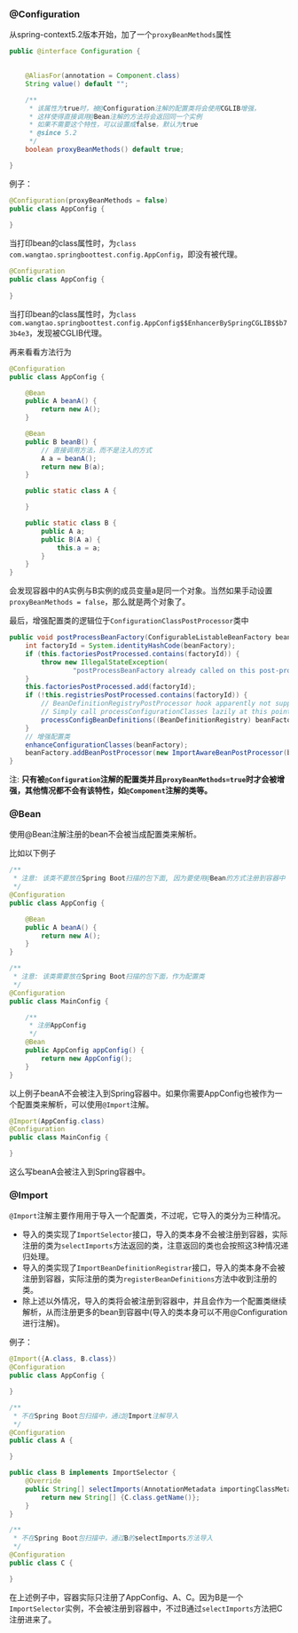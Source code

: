 ### @Configuration

从spring-context5.2版本开始，加了一个`proxyBeanMethods`属性

```java
public @interface Configuration {

    
    @AliasFor(annotation = Component.class)
    String value() default "";

    /**
     * 该属性为true时，被@Configuration注解的配置类将会使用CGLIB增强，
     * 这样使得直接调用@Bean注解的方法将会返回同一个实例
     * 如果不需要这个特性，可以设置成false，默认为true
     * @since 5.2
     */
    boolean proxyBeanMethods() default true;

}
```

例子：

```java
@Configuration(proxyBeanMethods = false)
public class AppConfig {
    
}
```

当打印bean的class属性时，为`class com.wangtao.springboottest.config.AppConfig`，即没有被代理。

```java
@Configuration
public class AppConfig {
    
}
```

当打印bean的class属性时，为`class com.wangtao.springboottest.config.AppConfig$$EnhancerBySpringCGLIB$$b73b4e3`，发现被CGLIB代理。

再来看看方法行为

```java
@Configuration
public class AppConfig {

    @Bean
    public A beanA() {
        return new A();
    }

    @Bean
    public B beanB() {
        // 直接调用方法，而不是注入的方式
        A a = beanA();
        return new B(a);
    }

    public static class A {

    }

    public static class B {
        public A a;
        public B(A a) {
            this.a = a;
        }
    }
}
```

会发现容器中的A实例与B实例的成员变量a是同一个对象。当然如果手动设置`proxyBeanMethods = false`，那么就是两个对象了。

最后，增强配置类的逻辑位于`ConfigurationClassPostProcessor`类中

```java
public void postProcessBeanFactory(ConfigurableListableBeanFactory beanFactory) {
    int factoryId = System.identityHashCode(beanFactory);
    if (this.factoriesPostProcessed.contains(factoryId)) {
        throw new IllegalStateException(
                "postProcessBeanFactory already called on this post-processor against " + beanFactory);
    }
    this.factoriesPostProcessed.add(factoryId);
    if (!this.registriesPostProcessed.contains(factoryId)) {
        // BeanDefinitionRegistryPostProcessor hook apparently not supported...
        // Simply call processConfigurationClasses lazily at this point then.
        processConfigBeanDefinitions((BeanDefinitionRegistry) beanFactory);
    }
    // 增强配置类
    enhanceConfigurationClasses(beanFactory);
    beanFactory.addBeanPostProcessor(new ImportAwareBeanPostProcessor(beanFactory));
}
```

注:
**只有被`@Configuration`注解的配置类并且`proxyBeanMethods=true`时才会被增强，其他情况都不会有该特性，如`@Compoment`注解的类等。**

### @Bean

使用@Bean注解注册的bean不会被当成配置类来解析。

比如以下例子

```java
/**
 * 注意: 该类不要放在Spring Boot扫描的包下面, 因为要使用@Bean的方式注册到容器中
 */
@Configuration
public class AppConfig {

    @Bean
    public A beanA() {
        return new A();
    }
}

/**
 * 注意: 该类需要放在Spring Boot扫描的包下面，作为配置类
 */
@Configuration
public class MainConfig {

    /**
     * 注册AppConfig
     */
    @Bean
    public AppConfig appConfig() {
        return new AppConfig();
    }
}
```

以上例子beanA不会被注入到Spring容器中。如果你需要AppConfig也被作为一个配置类来解析，可以使用`@Import`注解。

```java
@Import(AppConfig.class)
@Configuration
public class MainConfig {

}
```

这么写beanA会被注入到Spring容器中。

### @Import

`@Import`注解主要作用用于导入一个配置类，不过呢，它导入的类分为三种情况。

- 导入的类实现了`ImportSelector`接口，导入的类本身不会被注册到容器，实际注册的类为`selectImports`方法返回的类，注意返回的类也会按照这3种情况递归处理。
- 导入的类实现了`ImportBeanDefinitionRegistrar`接口，导入的类本身不会被注册到容器，实际注册的类为`registerBeanDefinitions`方法中收到注册的类。
- 除上述以外情况，导入的类将会被注册到容器中，并且会作为一个配置类继续解析，从而注册更多的bean到容器中(导入的类本身可以不用@Configuration进行注解)。

例子：

```java
@Import({A.class, B.class})
@Configuration
public class AppConfig {

}

/**
 * 不在Spring Boot包扫描中，通过@Import注解导入
 */
@Configuration
public class A {

}

public class B implements ImportSelector {
    @Override  
    public String[] selectImports(AnnotationMetadata importingClassMetadata) {  
        return new String[] {C.class.getName()};  
    }
}

/**
 * 不在Spring Boot包扫描中，通过B的selectImports方法导入
 */
@Configuration
public class C {

}
```

在上述例子中，容器实际只注册了AppConfig、A、C。因为B是一个`ImportSelector`实例，不会被注册到容器中，不过B通过`selectImports`方法把C注册进来了。